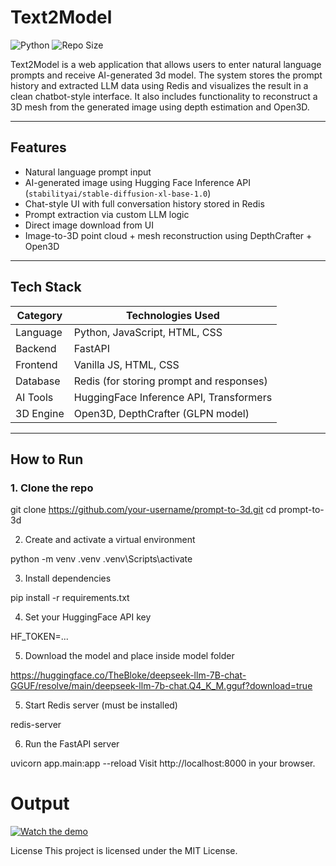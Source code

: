 # Text2Model
![Python](https://img.shields.io/badge/python-3.10+-blue)
![Repo Size](https://img.shields.io/github/repo-size/V-Velmurugan/Text2Model)

Text2Model is a web application that allows users to enter natural language prompts and receive AI-generated 3d model. The system stores the prompt history and extracted LLM data using Redis and visualizes the result in a clean chatbot-style interface. It also includes functionality to reconstruct a 3D mesh from the generated image using depth estimation and Open3D.

---

## Features

- Natural language prompt input
- AI-generated image using Hugging Face Inference API (`stabilityai/stable-diffusion-xl-base-1.0`)
- Chat-style UI with full conversation history stored in Redis
- Prompt extraction via custom LLM logic
- Direct image download from UI
- Image-to-3D point cloud + mesh reconstruction using DepthCrafter + Open3D

---

## Tech Stack

| Category      | Technologies Used                           |
|---------------|---------------------------------------------|
| Language      | Python, JavaScript, HTML, CSS               |
| Backend       | FastAPI                                     |
| Frontend      | Vanilla JS, HTML, CSS                       |
| Database      | Redis (for storing prompt and responses)    |
| AI Tools      | HuggingFace Inference API, Transformers     |
| 3D Engine     | Open3D, DepthCrafter (GLPN model)           |

---

## How to Run

### 1. Clone the repo

git clone https://github.com/your-username/prompt-to-3d.git
cd prompt-to-3d


2. Create and activate a virtual environment

python -m venv .venv
.venv\Scripts\activate

3. Install dependencies

pip install -r requirements.txt

4. Set your HuggingFace API key

HF_TOKEN=...

5. Download the model and place inside model folder

https://huggingface.co/TheBloke/deepseek-llm-7B-chat-GGUF/resolve/main/deepseek-llm-7b-chat.Q4_K_M.gguf?download=true

5. Start Redis server (must be installed)

redis-server

6. Run the FastAPI server

uvicorn app.main:app --reload
Visit http://localhost:8000 in your browser.


# Output

[![Watch the demo](https://img.youtube.com/vi/VIDEO_ID/maxresdefault.jpg)](https://youtu.be/R5IfKDFJs7I)



License
This project is licensed under the MIT License.
